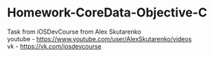# Homework-CoreData-Objective-C

Task from iOSDevCourse from Alex Skutarenko<br />
youtube - https://www.youtube.com/user/AlexSkutarenko/videos<br />
vk - https://vk.com/iosdevcourse
